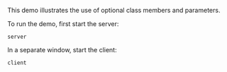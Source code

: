 This demo illustrates the use of optional class members and
parameters.

To run the demo, first start the server:

```
server
```

In a separate window, start the client:

```
client
```
